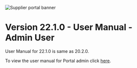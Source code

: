 ![Supplier portal banner](../../../../images/banner-supplier-portal.jpg)

# Version 22.1.0 - User Manual - Admin User

User Manual for 22.1.0 is same as 20.2.0. 

To view the user manual for Portal admin click [here](/20.2.0/usermanual-supplierportal-admin.md).
